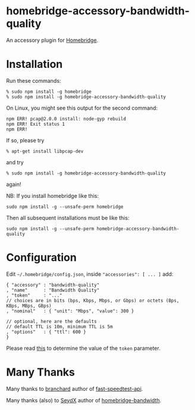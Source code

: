 # homebridge-accessory-bandwidth-quality
An accessory plugin for [Homebridge](https://github.com/nfarina/homebridge).

# Installation
Run these commands:

    % sudo npm install -g homebridge
    % sudo npm install -g homebridge-accessory-bandwidth-quality

On Linux, you might see this output for the second command:

    npm ERR! pcap@2.0.0 install: node-gyp rebuild
    npm ERR! Exit status 1
    npm ERR!

If so, please try

    % apt-get install libpcap-dev

and try

    % sudo npm install -g homebridge-accessory-bandwidth-quality

again!

NB: If you install homebridge like this:

    sudo npm install -g --unsafe-perm homebridge

Then all subsequent installations must be like this:

    sudo npm install -g --unsafe-perm homebridge-accessory-bandwidth-quality

# Configuration
Edit `~/.homebridge/config.json`, inside `"accessories": [ ... ]` add:

    { "accessory" : "bandwidth-quality"
    , "name"      : "Bandwidth Quality"
    , "token"     : "..."
    // choices are in bits (bps, Kbps, Mbps, or Gbps) or octets (Bps, KBps, MBps, GBps)
    , "nominal"   : { "unit": "Mbps", "value": 300 }

    // optional, here are the defaults
    // default TTL is 10m, minimum TTL is 5m
    , "options"   : { "ttl": 600 }
    }

Please read [this](https://github.com/branchard/fast-speedtest-api#how-to-get-app-token-) to determine the value of the `token` parameter.

# Many Thanks
Many thanks to [branchard](https://github.com/branchard) author of [fast-speedtest-api](https://github.com/branchard/fast-speedtest-api).

Many thanks (also) to [SeydX](https://github.com/SeydX) author of [homebridge-bandwidth](https://github.com/SeydX/homebridge-broadband).
